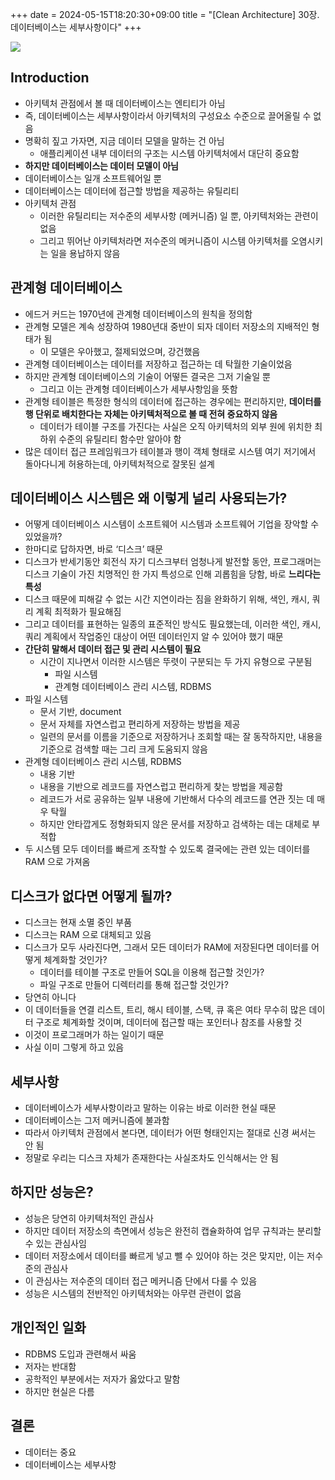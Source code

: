 +++ 
date = 2024-05-15T18:20:30+09:00
title = "[Clean Architecture] 30장. 데이터베이스는 세부사항이다"
+++

![](/images/books/clean-architecture/cover.jpg)

## Introduction

- 아키텍처 관점에서 볼 때 데이터베이스는 엔티티가 아님
- 즉, 데이터베이스는 세부사항이라서 아키텍처의 구성요소 수준으로 끌어올릴 수 없음
- 명확히 짚고 가자면, 지금 데이터 모델을 말하는 건 아님
  - 애플리케이션 내부 데이터의 구조는 시스템 아키텍처에서 대단히 중요함
- **하지만 데이터베이스는 데이터 모델이 아님**
- 데이터베이스는 일개 소프트웨어일 뿐
- 데이터베이스는 데이터에 접근할 방법을 제공하는 유틸리티
- 아키텍처 관점
  - 이러한 유틸리티는 저수준의 세부사항 (메커니즘) 일 뿐, 아키텍처와는 관련이 없음
  - 그리고 뛰어난 아키텍처라면 저수준의 메커니즘이 시스템 아키텍처를 오염시키는 일을 용납하지 않음

## 관계형 데이터베이스

- 에드거 커드는 1970년에 관계형 데이터베이스의 원칙을 정의함
- 관계형 모델은 계속 성장하여 1980년대 중반이 되자 데이터 저장소의 지배적인 형태가 됨
  - 이 모델은 우아했고, 절제되었으며, 강건했음
- 관계형 데이터베이스는 데이터를 저장하고 접근하는 데 탁월한 기술이었음
- 하지만 관계형 데이터베이스의 기술이 어떻든 결국은 그저 기술일 뿐
  - 그리고 이는 관계형 데이터베이스가 세부사항임을 뜻함
- 관계형 테이블은 특정한 형식의 데이터에 접근하는 경우에는 편리하지만, **데이터를 행 단위로 배치한다는 자체는 아키텍처적으로 볼 때 전혀 중요하지 않음**
  - 데이터가 테이블 구조를 가진다는 사실은 오직 아키텍처의 외부 원에 위치한 최하위 수준의 유틸리티 함수만 알아야 함
- 많은 데이터 접근 프레임워크가 테이블과 행이 객체 형태로 시스템 여기 저기에서 돌아다니게 허용하는데, 아키텍처적으로 잘못된 설계

## 데이터베이스 시스템은 왜 이렇게 널리 사용되는가?

- 어떻게 데이터베이스 시스템이 소프트웨어 시스템과 소프트웨어 기업을 장악할 수 있었을까?
- 한마디로 답하자면, 바로 ‘디스크’ 때문
- 디스크가 반세기동안 회전식 자기 디스크부터 엄청나게 발전할 동안, 프로그래머는 디스크 기술이 가진 치명적인 한 가지 특성으로 인해 괴롭힘을 당함, 바로 **느리다는 특성**
- 디스크 때문에 피해갈 수 없는 시간 지연이라는 짐을 완화하기 위해, 색인, 캐시, 쿼리 계획 최적화가 필요해짐
- 그리고 데이터를 표현하는 일종의 표준적인 방식도 필요했는데, 이러한 색인, 캐시, 쿼리 계획에서 작업중인 대상이 어떤 데이터인지 알 수 있어야 했기 때문
- **간단히 말해서 데이터 접근 및 관리 시스템이 필요**
  - 시간이 지나면서 이러한 시스템은 뚜렷이 구분되는 두 가지 유형으로 구분됨
    - 파일 시스템
    - 관계형 데이터베이스 관리 시스템, RDBMS
- 파일 시스템
  - 문서 기반, document
  - 문서 자체를 자연스럽고 편리하게 저장하는 방법을 제공
  - 일련의 문서를 이름을 기준으로 저장하거나 조회할 때는 잘 동작하지만, 내용을 기준으로 검색할 때는 그리 크게 도움되지 않음
- 관계형 데이터베이스 관리 시스템, RDBMS
  - 내용 기반
  - 내용을 기반으로 레코드를 자연스럽고 편리하게 찾는 방법을 제공함
  - 레코드가 서로 공유하는 일부 내용에 기반해서 다수의 레코드를 연관 짓는 데 매우 탁월
  - 하지만 안타깝게도 정형화되지 않은 문서를 저장하고 검색하는 데는 대체로 부적합
- 두 시스템 모두 데이터를 빠르게 조작할 수 있도록 결국에는 관련 있는 데이터를 RAM 으로 가져옴

## 디스크가 없다면 어떻게 될까?

- 디스크는 현재 소멸 중인 부품
- 디스크는 RAM 으로 대체되고 있음
- 디스크가 모두 사라진다면, 그래서 모든 데이터가 RAM에 저장된다면 데이터를 어떻게 체계화할 것인가?
  - 데이터를 테이블 구조로 만들어 SQL을 이용해 접근할 것인가?
  - 파일 구조로 만들어 디렉터리를 통해 접근할 것인가?
- 당연히 아니다
- 이 데이터들을 연결 리스트, 트리, 해시 테이블, 스택, 큐 혹은 여타 무수히 많은 데이터 구조로 체계화할 것이며, 데이터에 접근할 때는 포인터나 참조를 사용할 것
- 이것이 프로그래머가 하는 일이기 때문
- 사실 이미 그렇게 하고 있음

## 세부사항

- 데이터베이스가 세부사항이라고 말하는 이유는 바로 이러한 현실 때문
- 데이터베이스는 그저 메커니즘에 불과함
- 따라서 아키텍처 관점에서 본다면, 데이터가 어떤 형태인지는 절대로 신경 써서는 안 됨
- 정말로 우리는 디스크 자체가 존재한다는 사실조차도 인식해서는 안 됨

## 하지만 성능은?

- 성능은 당연히 아키텍처적인 관심사
- 하지만 데이터 저장소의 측면에서 성능은 완전히 캡슐화하여 업무 규칙과는 분리할 수 있는 관심사임
- 데이터 저장소에서 데이터를 빠르게 넣고 뺄 수 있어야 하는 것은 맞지만, 이는 저수준의 관심사
- 이 관심사는 저수준의 데이터 접근 메커니즘 단에서 다룰 수 있음
- 성능은 시스템의 전반적인 아키텍처와는 아무련 관련이 없음

## 개인적인 일화

- RDBMS 도입과 관련해서 싸움
- 저자는 반대함
- 공학적인 부분에서는 저자가 옳았다고 말함
- 하지만 현실은 다름

## 결론

- 데이터는 중요
- 데이터베이스는 세부사항
